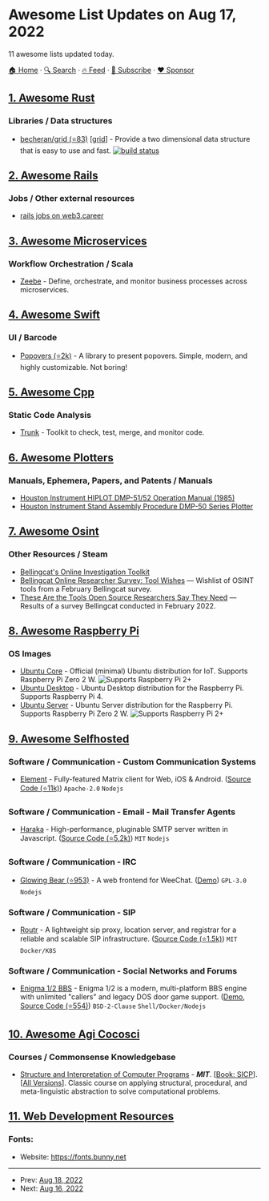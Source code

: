 # Awesome List Updates on Aug 17, 2022

11 awesome lists updated today.

[🏠 Home](/README.md) · [🔍 Search](https://www.trackawesomelist.com/search/) · [🔥 Feed](https://www.trackawesomelist.com/rss.xml) · [📮 Subscribe](https://trackawesomelist.us17.list-manage.com/subscribe?u=d2f0117aa829c83a63ec63c2f&id=36a103854c) · [❤️  Sponsor](https://github.com/sponsors/theowenyoung)



## [1. Awesome Rust](/content/rust-unofficial/awesome-rust/README.md)

### Libraries / Data structures

*   [becheran/grid (⭐83)](https://github.com/becheran/grid) \[[grid](https://crates.io/crates/grid)] - Provide a two dimensional data structure that is easy to use and fast. [![build status](https://github.com/becheran/grid/actions/workflows/rust.yml/badge.svg)](https://github.com/becheran/grid/actions)

## [2. Awesome Rails](/content/gramantin/awesome-rails/README.md)

### Jobs / Other external resources

*   [rails jobs on web3.career](https://web3.career/ruby-jobs)

## [3. Awesome Microservices](/content/mfornos/awesome-microservices/README.md)

### Workflow Orchestration / Scala

*   [Zeebe](https://camunda.com/platform/zeebe/) - Define, orchestrate, and monitor business processes across microservices.

## [4. Awesome Swift](/content/matteocrippa/awesome-swift/README.md)

### UI / Barcode

*   [Popovers (⭐2k)](https://github.com/aheze/Popovers) - A library to present popovers. Simple, modern, and highly customizable. Not boring!

## [5. Awesome Cpp](/content/fffaraz/awesome-cpp/README.md)

### Static Code Analysis

*   [Trunk](https://trunk.io) - Toolkit to check, test, merge, and monitor code.

## [6. Awesome Plotters](/content/beardicus/awesome-plotters/README.md)

### Manuals, Ephemera, Papers, and Patents / Manuals

*   [Houston Instrument HIPLOT DMP-51/52 Operation Manual (1985)](https://archive.org/details/hi-dmp-51-52-operation-manual)
*   [Houston Instrument Stand Assembly Procedure DMP-50 Series Plotter](https://archive.org/details/hi-stand-assembly-procedure-dmp-50-series-plotter)

## [7. Awesome Osint](/content/jivoi/awesome-osint/README.md)

### Other Resources / Steam

*   [Bellingcat's Online Investigation Toolkit](http://bit.ly/bcattools)
*   [Bellingcat Online Researcher Survey: Tool Wishes](https://docs.google.com/spreadsheets/d/1vNJRMrlwI7i06diBJtRJWrvt4YuPOqlbUV5o00P_YmE/edit#gid=1378107220) — Wishlist of OSINT tools from a February Bellingcat survey.
*   [These Are the Tools Open Source Researchers Say They Need](https://www.bellingcat.com/resources/2022/08/12/these-are-the-tools-open-source-researchers-say-they-need/) — Results of a survey Bellingcat conducted in February 2022.

## [8. Awesome Raspberry Pi](/content/thibmaek/awesome-raspberry-pi/README.md)

### OS Images

*   [Ubuntu Core](https://ubuntu.com/download/raspberry-pi-core) - Official (minimal) Ubuntu distribution for IoT. Supports Raspberry Pi Zero 2 W. ![Supports Raspberry Pi 2+](https://github.com/thibmaek/awesome-raspberry-pi/raw/main/media/badges/rpi-2+.png)
*   [Ubuntu Desktop](https://ubuntu.com/raspberry-pi/desktop) - Ubuntu Desktop distribution for the Raspberry Pi. Supports Raspberry Pi 4.
*   [Ubuntu Server](https://ubuntu.com/raspberry-pi/server) - Ubuntu Server distribution for the Raspberry Pi. Supports Raspberry Pi Zero 2 W. ![Supports Raspberry Pi 2+](https://github.com/thibmaek/awesome-raspberry-pi/raw/main/media/badges/rpi-2+.png)

## [9. Awesome Selfhosted](/content/awesome-selfhosted/awesome-selfhosted/README.md)

### Software / Communication - Custom Communication Systems

*   [Element](https://element.io) - Fully-featured Matrix client for Web, iOS & Android. ([Source Code (⭐11k)](https://github.com/vector-im/element-web)) `Apache-2.0` `Nodejs`

### Software / Communication - Email - Mail Transfer Agents

*   [Haraka](https://haraka.github.io/) - High-performance, pluginable SMTP server written in Javascript. ([Source Code (⭐5.2k)](https://github.com/haraka/Haraka)) `MIT` `Nodejs`

### Software / Communication - IRC

*   [Glowing Bear (⭐953)](https://github.com/glowing-bear/glowing-bear) - A web frontend for WeeChat. ([Demo](https://www.glowing-bear.org)) `GPL-3.0` `Nodejs`

### Software / Communication - SIP

*   [Routr](https://routr.io) - A lightweight sip proxy, location server, and registrar for a reliable and scalable SIP infrastructure. ([Source Code (⭐1.5k)](https://github.com/fonoster/routr)) `MIT` `Docker/K8S`

### Software / Communication - Social Networks and Forums

*   [Enigma 1/2 BBS](https://nuskooler.github.io/enigma-bbs/) - Enigma 1/2 is a modern, multi-platform BBS engine with unlimited "callers" and legacy DOS door game support. ([Demo](https://l33t.codes/xibalba-bbs/), [Source Code (⭐554)](https://github.com/NuSkooler/enigma-bbs)) `BSD-2-Clause` `Shell/Docker/Nodejs`

## [10. Awesome Agi Cocosci](/content/YuzheSHI/awesome-agi-cocosci/README.md)

### Courses / Commonsense Knowledgebase

*   [Structure and Interpretation of Computer Programs](https://web.mit.edu/6.001/6.037/) - ***MIT***. \[[Book: SICP](https://web.mit.edu/6.001/6.037/sicp.pdf)]. \[[All Versions](https://scholar.google.com/scholar?cluster=7488066943428166450\&hl=en\&as_sdt=0,5)]. Classic course on applying structural, procedural, and meta-linguistic abstraction to solve computational problems.

## [11. Web Development Resources](/content/markodenic/web-development-resources/README.md)

### Fonts:

- Website: <https://fonts.bunny.net>



---

- Prev: [Aug 18, 2022](/content/2022/08/18/README.md)
- Next: [Aug 16, 2022](/content/2022/08/16/README.md)